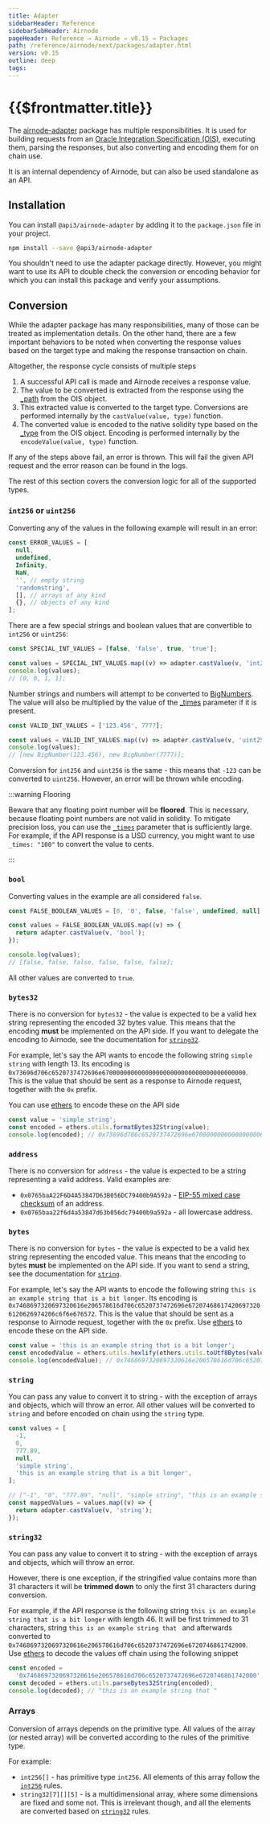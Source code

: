 ```yaml
---
title: Adapter
sidebarHeader: Reference
sidebarSubHeader: Airnode
pageHeader: Reference → Airnode → v0.15 → Packages
path: /reference/airnode/next/packages/adapter.html
version: v0.15
outline: deep
tags:
---
```


<VersionWarning/>

<PageHeader/>

<SearchHighlight/>

<FlexStartTag/>

# {{$frontmatter.title}}

The
[airnode-adapter](https://github.com/api3dao/airnode/tree/v0.14/packages/airnode-adapter)
package has multiple responsibilities. It is used for building requests from an
[Oracle Integration Specification (OIS)](/reference/ois/next/), executing them,
parsing the responses, but also converting and encoding them for on chain use.

It is an internal dependency of Airnode, but can also be used standalone as an
API.

## Installation

You can install `@api3/airnode-adapter` by adding it to the `package.json` file
in your project.

```sh
npm install --save @api3/airnode-adapter
```

You shouldn't need to use the adapter package directly. However, you might want
to use its API to double check the conversion or encoding behavior for which you
can install this package and verify your assumptions.

## Conversion

While the adapter package has many responsibilities, many of those can be
treated as implementation details. On the other hand, there are a few important
behaviors to be noted when converting the response values based on the target
type and making the response transaction on chain.

Altogether, the response cycle consists of multiple steps

1. A successful API call is made and Airnode receives a response value.
2. The value to be converted is extracted from the response using the
   [\_path](/reference/ois/next/reserved-parameters.md#path) from the OIS
   object.
3. This extracted value is converted to the target type. Conversions are
   performed internally by the `castValue(value, type)` function.
4. The converted value is encoded to the native solidity type based on the
   [\_type](/reference/ois/next/reserved-parameters.md#type) from the OIS
   object. Encoding is performed internally by the `encodeValue(value, type)`
   function.

<!-- TODO: Create a page about how to read Airnode logs (probably the troubleshooting guide) and link it-->

If any of the steps above fail, an error is thrown. This will fail the given API
request and the error reason can be found in the logs.

The rest of this section covers the conversion logic for all of the supported
types.

### `int256` or `uint256`

Converting any of the values in the following example will result in an error:

```ts
const ERROR_VALUES = [
  null,
  undefined,
  Infinity,
  NaN,
  '', // empty string
  'randomstring',
  [], // arrays of any kind
  {}, // objects of any kind
];
```

There are a few special strings and boolean values that are convertible to
`int256` or `uint256`:

```ts
const SPECIAL_INT_VALUES = [false, 'false', true, 'true'];

const values = SPECIAL_INT_VALUES.map((v) => adapter.castValue(v, 'int256'));
console.log(values);
// [0, 0, 1, 1];
```

Number strings and numbers will attempt to be converted to
[BigNumbers](https://mikemcl.github.io/bignumber.js/). The value will also be
multiplied by the value of the
[\_times](/reference/ois/next/reserved-parameters.md#times) parameter if it is
present.

```ts
const VALID_INT_VALUES = ['123.456', 7777];

const values = VALID_INT_VALUES.map((v) => adapter.castValue(v, 'uint256'));
console.log(values);
// [new BigNumber(123.456), new BigNumber(7777)];
```

Conversion for `int256` and `uint256` is the same - this means that `-123` can
be converted to `uint256`. However, an error will be thrown while encoding.

:::warning Flooring

Beware that any floating point number will be **floored**. This is necessary,
because floating point numbers are not valid in solidity. To mitigate precision
loss, you can use the
[`_times`](/reference/ois/next/reserved-parameters.md#times) parameter that is
sufficiently large. For example, if the API response is a USD currency, you
might want to use `_times: "100"` to convert the value to cents.

:::

### `bool`

Converting values in the example are all considered `false`.

```ts
const FALSE_BOOLEAN_VALUES = [0, '0', false, 'false', undefined, null];

const values = FALSE_BOOLEAN_VALUES.map((v) => {
  return adapter.castValue(v, 'bool');
});

console.log(values);
// [false, false, false, false, false, false];
```

All other values are converted to `true`.

### `bytes32`

There is no conversion for `bytes32` - the value is expected to be a valid hex
string representing the encoded 32 bytes value. This means that the encoding
**must** be implemented on the API side. If you want to delegate the encoding to
Airnode, see the documentation for
[`string32`](/reference/airnode/next/packages/adapter.md#string32).

For example, let's say the API wants to encode the following string
`simple string` with length 13. Its encoding is
<code style="overflow-wrap: break-word;">0x73696d706c6520737472696e6700000000000000000000000000000000000000</code>.
This is the value that should be sent as a response to Airnode request, together
with the `0x` prefix.

You can use [ethers](https://docs.ethers.io/v5/) to encode these on the API side

```js
const value = 'simple string';
const encoded = ethers.utils.formatBytes32String(value);
console.log(encoded); // 0x73696d706c6520737472696e6700000000000000000000000000000000000000
```

### `address`

There is no conversion for `address` - the value is expected to be a string
representing a valid address. Valid examples are:

- <code style="overflow-wrap: break-word;">0x0765baA22F6D4A53847D63B056DC79400b9A592a</code> -
  [EIP-55 mixed case checksum](https://github.com/ethereum/EIPs/blob/master/EIPS/eip-55.md)
  of an address.
- <code style="overflow-wrap: break-word;">0x0765baa22f6d4a53847d63b056dc79400b9a592a</code> -
  all lowercase address.

### `bytes`

There is no conversion for `bytes` - the value is expected to be a valid hex
string representing the encoded value. This means that the encoding to bytes
**must** be implemented on the API side. If you want to send a string, see the
documentation for
[`string`](/reference/airnode/next/packages/adapter.md#string).

For example, let's say the API wants to encode the following string
`this is an example string that is a bit longer`. Its encoding is
<code style="overflow-wrap: break-word;">0x7468697320697320616e206578616d706c6520737472696e672074686174206973206120626974206c6f6e676572</code>.
This is the value that should be sent as a response to Airnode request, together
with the `0x` prefix. Use [ethers](https://docs.ethers.io/v5/) to encode these
on the API side.

```js
const value = 'this is an example string that is a bit longer';
const encodedValue = ethers.utils.hexlify(ethers.utils.toUtf8Bytes(value));
console.log(encodedValue); // 0x7468697320697320616e206578616d706c6520737472696e672074686174206973206120626974206c6f6e676572
```

### `string`

You can pass any value to convert it to string - with the exception of arrays
and objects, which will throw an error. All other values will be converted to
`string` and before encoded on chain using the `string` type.

```js
const values = [
  -1,
  0,
  777.89,
  null,
  'simple string',
  'this is an example string that is a bit longer',
];

// ["-1", "0", "777.89", "null", "simple string", "this is an example string that is a bit longer"]
const mappedValues = values.map((v) => {
  return adapter.castValue(v, 'string');
});
```

### `string32`

You can pass any value to convert it to string - with the exception of arrays
and objects, which will throw an error.

However, there is one exception, if the stringified value contains more than 31
characters it will be **trimmed down** to only the first 31 characters during
conversion.

For example, if the API response is the following string
`this is an example string that is a bit longer` with length 46. It will be
first trimmed to 31 characters, string `this is an example string that ` and
afterwards converted to
<code style="overflow-wrap: break-word;">0x7468697320697320616e206578616d706c6520737472696e6720746861742000</code>.
Use [ethers](https://docs.ethers.io/v5/) to decode the values off chain using
the following snippet

```js
const encoded =
  '0x7468697320697320616e206578616d706c6520737472696e6720746861742000';
const decoded = ethers.utils.parseBytes32String(encoded);
console.log(decoded); // "this is an example string that "
```

### Arrays

Conversion of arrays depends on the primitive type. All values of the array (or
nested array) will be converted according to the rules of the primitive type.

For example:

- `int256[]` - has primitive type `int256`. All elements of this array follow
  the [`int256`](/reference/airnode/next/packages/adapter.md#int256-or-uint256)
  rules.
- `string32[7][][5]` - is a multidimensional array, where some dimensions are
  fixed and some not. This is irrelevant though, and all the elements are
  converted based on
  [`string32`](/reference/airnode/next/packages/adapter.md#string32) rules.

<FlexEndTag/>
